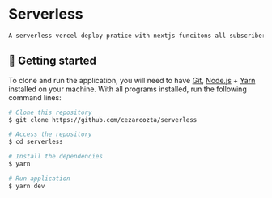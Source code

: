 # Serverless

```bash
A serverless vercel deploy pratice with nextjs funcitons all subscribers are storaged at mongoDB collection at Atlas Free Cloud.
```

## 🚀 Getting started

To clone and run the application, you will need to have [Git](https://git-scm.com), [Node.js](https://nodejs.org) + [Yarn](https://yarnpkg.com) installed on your machine. With all programs installed, run the following command lines:

```bash
# Clone this repository
$ git clone https://github.com/cezarcozta/serverless

# Access the repository
$ cd serverless

# Install the dependencies
$ yarn

# Run application
$ yarn dev
```
